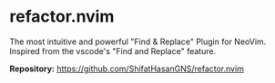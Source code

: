 # refactor.nvim

The most intuitive and powerful "Find & Replace" Plugin for NeoVim.
Inspired from the vscode's "Find and Replace" feature.

**Repository:** <https://github.com/ShifatHasanGNS/refactor.nvim> 